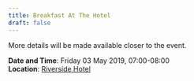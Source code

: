 ```yaml
---
title: Breakfast At The Hotel
draft: false
---
```


More details will be made available closer to the event.

**Date and Time**: Friday 03 May 2019, 07:00-08:00 \
**Location**: [Riverside Hotel](/venue)
